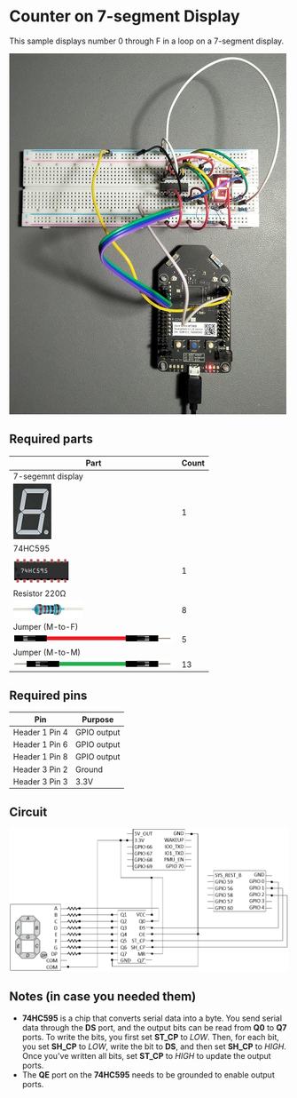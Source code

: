 # Counter on 7-segment Display

This sample displays number 0 through F in a loop on a 7-segment display.

![Physical](../imgs/7_segment_display_physical.jpg)

## Required parts
| Part | Count |
|---------|---------|
| 7-segemnt display<br/>
![7-segment](../imgs/7-segment.png)| 1 |
| 74HC595<br/>
![74HC595](../imgs/74hc595.png)| 1 |
| Resistor 220Ω <br/>
![220ohm](../imgs/220ohm.png)| 8 | 
| Jumper (M-to-F) <br/>
![jumper](../imgs/jumper.png)| 5 |
| Jumper (M-to-M) <br/>
![jumper](../imgs/jumper-mm.png)| 13 |

## Required pins

| Pin | Purpose |
|---------|---------|
| Header 1 Pin 4 | GPIO output|
| Header 1 Pin 6 | GPIO output|
| Header 1 Pin 8 | GPIO output|
| Header 3 Pin 2 | Ground|
| Header 3 Pin 3 | 3.3V|


## Circuit

![Circuit](../imgs/counter_7segment_circuit.png)

## Notes (in case you needed them)

* **74HC595** is a chip that converts serial data into a byte. You send serial data through the **DS** port, and the output bits can be read from **Q0** to **Q7** ports. To write the bits, you first set **ST_CP** to *LOW*. Then, for each bit, you set **SH_CP** to *LOW*, write the bit to **DS**, and then set **SH_CP** to *HIGH*. Once you've written all bits, set **ST_CP** to *HIGH* to update the output ports.
* The **QE** port on the **74HC595** needs to be grounded to enable output ports.